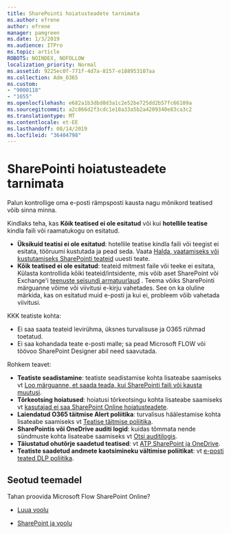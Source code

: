 ```yaml
---
title: SharePointi hoiatusteadete tarnimata
ms.author: efrene
author: efrene
manager: pamgreen
ms.date: 1/3/2019
ms.audience: ITPro
ms.topic: article
ROBOTS: NOINDEX, NOFOLLOW
localization_priority: Normal
ms.assetid: 9225ec0f-771f-4d7a-8157-e188953107aa
ms.collection: Adm_O365
ms.custom:
- "9000118"
- "1655"
ms.openlocfilehash: e682a1b3dbd0d3a1c2e52be725dd2b57fc66109a
ms.sourcegitcommit: a2c866d2f3cdc1e18a33a5b2a4209340e83ca3c2
ms.translationtype: MT
ms.contentlocale: et-EE
ms.lasthandoff: 08/14/2019
ms.locfileid: "36404798"
---
```

# <a name="sharepoint-alert-notifications-not-delivered"></a>SharePointi hoiatusteadete tarnimata

Palun kontrollige oma e-posti rämpsposti kausta nagu mõnikord teatised võib sinna minna.

Kindlaks teha, kas **Kõik teatised ei ole esitatud** või kui **hotellile teatise** kindla faili või raamatukogu on esitatud.

- **Üksikuid teatisi ei ole esitatud**: hotellile teatise kindla faili või teegist ei esitata, tööruumi kustutada ja pead seda. Vaata [Halda, vaatamiseks või kustutamiseks SharePointi teateid](https://support.office.com/en-us/article/manage-view-or-delete-sharepoint-alerts-99dfb19c-9a90-4a8c-aba1-aa8c8afb0de2?ui=en-US&rs=en-US&ad=US#ID0EAADAAA=Online) uuesti teate.
- **Kõik teatised ei ole esitatud**: teateid mitmest faile või teeke ei esitata, Külasta kontrollida kõiki teateid/intsidente, mis võib aset SharePoint või Exchange'i [teenuste seisundi armatuurlaud](https://admin.microsoft.com/AdminPortal/Home#/servicehealth) . Teema võiks SharePointi märguanne võime või viivitusi e-kirju vahetades. See on ka oluline märkida, kas on esitatud muid e-posti ja kui ei, probleem võib vahetada viivitusi.

KKK teatiste kohta:

- Ei saa saata teateid levirühma, üksnes turvalisuse ja O365 rühmad toetatud.
- Ei saa kohandada teate e-posti malle; sa pead Microsoft FLOW või töövoo SharePoint Designer abil need saavutada.

Rohkem teavet:

- **Teatiste seadistamine**: teatiste seadistamise kohta lisateabe saamiseks vt [Loo märguanne, et saada teada, kui SharePointi faili või kausta muutusi](https://support.office.com/en-us/article/create-an-alert-to-get-notified-when-a-file-or-folder-changes-in-sharepoint-e5a79e7b-a146-46da-a9ef-d65409ba8918).
- **Tõrkeotsing hoiatused**: hoiatusi tõrkeotsingu kohta lisateabe saamiseks vt [kasutajad ei saa SharePoint Online hoiatusteadete](https://docs.microsoft.com/en-us/sharepoint/support/sites/no-alert-notifications).
- **Laiendatud O365 täitmise Alert poliitika**: turvalisus häälestamise kohta lisateabe saamiseks vt [Teatise täitmise poliitika](https://docs.microsoft.com/en-us/office365/securitycompliance/alert-policies).
- **SharePointis või OneDrive auditi logid**: kuidas tõmmata nende sündmuste kohta lisateabe saamiseks vt [Otsi auditilogis](https://docs.microsoft.com/en-us/office365/securitycompliance/search-the-audit-log-in-security-and-compliance#search-the-audit-log).
- **Täiustatud ohutõrje saadetud teatised**: vt [ATP SharePoint ja OneDrive](https://docs.microsoft.com/en-us/office365/securitycompliance/atp-for-spo-odb-and-teams).
- **Teatiste saadetud andmete kaotsimineku vältimise poliitikat**: vt [e-posti teated DLP poliitika](https://docs.microsoft.com/en-us/office365/securitycompliance/use-notifications-and-policy-tips).

## <a name="related-topics"></a>Seotud teemadel

Tahan proovida Microsoft Flow SharePoint Online?

- [Luua voolu](https://support.office.com/en-us/article/create-a-flow-for-a-list-or-library-in-sharepoint-online-or-onedrive-for-business-a9c3e03b-0654-46af-a254-20252e580d01)

- [SharePoint ja voolu](https://flow.microsoft.com/en-us/blog/sharepoint-and-flow/)
